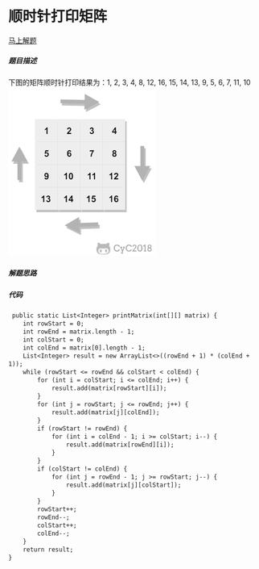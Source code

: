 顺时针打印矩阵
====
[马上解题](https://www.nowcoder.com/practice/9b4c81a02cd34f76be2659fa0d54342a?tpId=13&tqId=11172&tPage=1&rp=1&ru=/ta/coding-interviews&qru=/ta/coding-interviews/question-ranking)

##### 题目描述   
下图的矩阵顺时针打印结果为：1, 2, 3, 4, 8, 12, 16, 15, 14, 13, 9, 5, 6, 7, 11, 10
![顺时针打印矩阵](/doc/algorithm/pic/顺时针打印矩阵.png)
##### 解题思路


##### 代码

```
 public static List<Integer> printMatrix(int[][] matrix) {
    int rowStart = 0;
    int rowEnd = matrix.length - 1;
    int colStart = 0;
    int colEnd = matrix[0].length - 1;
    List<Integer> result = new ArrayList<>((rowEnd + 1) * (colEnd + 1));
    while (rowStart <= rowEnd && colStart < colEnd) {
        for (int i = colStart; i <= colEnd; i++) {
            result.add(matrix[rowStart][i]);
        }
        for (int j = rowStart; j <= rowEnd; j++) {
            result.add(matrix[j][colEnd]);
        }
        if (rowStart != rowEnd) {
            for (int i = colEnd - 1; i >= colStart; i--) {
                result.add(matrix[rowEnd][i]);
            }
        }
        if (colStart != colEnd) {
            for (int j = rowEnd - 1; j >= rowStart; j--) {
                result.add(matrix[j][colStart]);
            }
        }
        rowStart++;
        rowEnd--;
        colStart++;
        colEnd--;
    }
    return result;
}


```